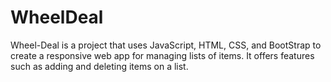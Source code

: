 # WheelDeal
Wheel-Deal is a project that uses JavaScript, HTML, CSS, and BootStrap to create a responsive web app for managing lists of items. It offers features such as adding and deleting items on a list.
